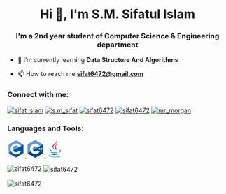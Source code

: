 <h1 align="center">Hi 👋, I'm S.M. Sifatul Islam</h1>
<h3 align="center">I'm a 2nd year student of Computer Science & Engineering department </h3>


- 🌱 I’m currently learning **Data Structure And Algorithms**

- 📫 How to reach me **sifat6472@gmail.com**

<h3 align="left">Connect with me:</h3>
<p align="left">
<a href="https://fb.com/sifat islam" target="blank"><img align="center" src="https://raw.githubusercontent.com/rahuldkjain/github-profile-readme-generator/master/src/images/icons/Social/facebook.svg" alt="sifat islam" height="30" width="40" /></a>
<a href="https://instagram.com/s.m_sifat" target="blank"><img align="center" src="https://raw.githubusercontent.com/rahuldkjain/github-profile-readme-generator/master/src/images/icons/Social/instagram.svg" alt="s.m_sifat" height="30" width="40" /></a>
<a href="https://codeforces.com/profile/sifat6472" target="blank"><img align="center" src="https://raw.githubusercontent.com/rahuldkjain/github-profile-readme-generator/master/src/images/icons/Social/codeforces.svg" alt="sifat6472" height="30" width="40" /></a>
<a href="https://www.leetcode.com/sifat6472" target="blank"><img align="center" src="https://raw.githubusercontent.com/rahuldkjain/github-profile-readme-generator/master/src/images/icons/Social/leet-code.svg" alt="sifat6472" height="30" width="40" /></a>
<a href="https://www.topcoder.com/members/mr_morgan" target="blank"><img align="center" src="https://raw.githubusercontent.com/rahuldkjain/github-profile-readme-generator/master/src/images/icons/Social/topcoder.svg" alt="mr_morgan" height="30" width="40" /></a>
</p>

<h3 align="left">Languages and Tools:</h3>
<p align="left"> <a href="https://www.cprogramming.com/" target="_blank" rel="noreferrer"> <img src="https://raw.githubusercontent.com/devicons/devicon/master/icons/c/c-original.svg" alt="c" width="40" height="40"/> </a> <a href="https://www.w3schools.com/cpp/" target="_blank" rel="noreferrer"> <img src="https://raw.githubusercontent.com/devicons/devicon/master/icons/cplusplus/cplusplus-original.svg" alt="cplusplus" width="40" height="40"/> </a> <a href="https://www.java.com" target="_blank" rel="noreferrer"> <img src="https://raw.githubusercontent.com/devicons/devicon/master/icons/java/java-original.svg" alt="java" width="40" height="40"/> </a> </p>

<p><img align="left" src="https://github-readme-stats.vercel.app/api/top-langs?username=sifat6472&show_icons=true&locale=en&layout=compact" alt="sifat6472" /></p>

<p>&nbsp;<img align="center" src="https://github-readme-stats.vercel.app/api?username=sifat6472&show_icons=true&locale=en" alt="sifat6472" /></p>

<p><img align="center" src="https://github-readme-streak-stats.herokuapp.com/?user=sifat6472&" alt="sifat6472" /></p>
